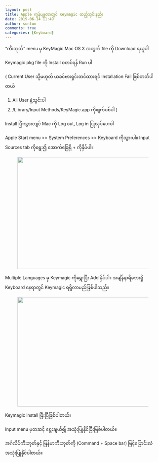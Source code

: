 ```yaml
---
layout: post
title: Apple ကွန်ပျူတာတွင် Keymagic ထည့်သွင်းနည်း
date: 2019-06-14 11:49
author: suntun
comments: true
categories: [Keyboard]
---
```

<!-- wp:paragraph -->
<p>"ကီးဘုတ်" menu မှ KeyMagic Mac OS X အတွက် file ကို Download ရယူပါ</p>
<!-- /wp:paragraph -->

<!-- wp:paragraph -->
<p> Keymagic pkg file ကို Install စတင်ရန် Run ပါ</p>
<!-- /wp:paragraph -->

<!-- wp:paragraph -->
<p>( Current User သို့မဟုတ် ယခင်ဗားရှင်းတင်ထားရင် Installation Fail ဖြစ်တတ်ပါတယ်</p>
<!-- /wp:paragraph -->

<!-- wp:list {"ordered":true} -->
<ol><li>All User နဲ့သွင်းပါ</li><li>/Library/Input Methods/KeyMagic.app ကိုဖျက်ပစ်ပါ )</li></ol>
<!-- /wp:list -->

<!-- wp:paragraph -->
<p>Install ပြီးသွားလျင် Mac ကို Log out, Log in ပြုလုပ်ပေးပါ</p>
<!-- /wp:paragraph -->

<!-- wp:paragraph -->
<p>Apple Start menu &gt;&gt; System Preferences &gt;&gt; Keyboard ကိုသွားပါ။ Input Sources tab ကိုရွေး၍ အောက်ခြေရှိ + ကိုနှိပ်ပါ။</p>
<!-- /wp:paragraph -->

<!-- wp:image {"id":5341,"width":428,"height":361} -->
<figure class="wp-block-image is-resized"><img src="https://unicodetoday.org/wp-content/uploads/2019/10/Screen-Shot-၂၀၁၉-၁၀-၀၅-at-၁၁.၁၀.၀၄-ညနေ.png" alt="" class="wp-image-5341" width="428" height="361"/></figure>
<!-- /wp:image -->

<!-- wp:paragraph -->
<p>Multiple Languages မှ Keymagic ကိုရွေးပြီး Add နှိပ်ပါ။ အချိန်နာရီဘေးရှိ Keyboard နေရာတွင် Keymagic ရရှိလာမည်ဖြစ်ပါသည်။ </p>
<!-- /wp:paragraph -->

<!-- wp:image {"id":5342,"width":426,"height":353} -->
<figure class="wp-block-image is-resized"><img src="https://unicodetoday.org/wp-content/uploads/2019/10/Screen-Shot-၂၀၁၉-၁၀-၀၅-at-၁၁.၁၂.၁၀-ညနေ.png" alt="" class="wp-image-5342" width="426" height="353"/></figure>
<!-- /wp:image -->

<!-- wp:paragraph -->
<p>Keymagic install ပြီးပြီဖြစ်ပါတယ်။</p>
<!-- /wp:paragraph -->

<!-- wp:paragraph -->
<p>Input menu မှတဆင့် ရွေးချယ်၍ အသုံးပြုနိုင်ပြီးဖြစ်ပါတယ်။</p>
<!-- /wp:paragraph -->

<!-- wp:paragraph -->
<p>အင်္ဂလိပ်ကီးဘုတ်နှင့် မြန်မာကီးဘုတ်ကို (Command + Space bar) ဖြင့်ပြောင်းလဲ အသုံးပြုနိုင်ပါတယ်။ </p>
<!-- /wp:paragraph -->
